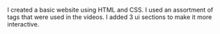 I created a basic website using HTML and CSS. I used an assortment of tags that were used in the videos. I added 3 ui sections to make it more interactive.
